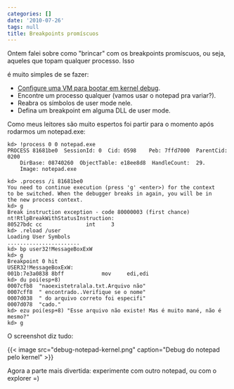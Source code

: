 ```yaml
---
categories: []
date: '2010-07-26'
tags: null
title: Breakpoints promíscuos
---
```


Ontem falei sobre como "brincar" com os breakpoints promíscuos, ou seja, aqueles que topam qualquer processo. Isso

é muito simples de se fazer:

- [Configure uma VM para bootar em kernel debug](http://driverentry.com.br/blog/?p=433).
- Encontre um processo qualquer (vamos usar o notepad pra variar?).
- Reabra os símbolos de user mode nele.
- Defina um breakpoint em alguma DLL de user mode.

Como meus leitores são muito espertos foi partir para o momento após rodarmos um notepad.exe:

    
    kd> !process 0 0 notepad.exe
    PROCESS 81681be0  SessionId: 0  Cid: 0598    Peb: 7ffd7000  ParentCid: 0200
        DirBase: 08740260  ObjectTable: e18ee8d8  HandleCount:  29.
        Image: notepad.exe
    
    kd> .process /i 81681be0
    You need to continue execution (press 'g' <enter>) for the context
    to be switched. When the debugger breaks in again, you will be in
    the new process context.
    kd> g
    Break instruction exception - code 80000003 (first chance)
    nt!RtlpBreakWithStatusInstruction:
    80527bdc cc              int     3
    kd> .reload /user
    Loading User Symbols
    .......................
    kd> bp user32!MessageBoxExW
    kd> g
    Breakpoint 0 hit
    USER32!MessageBoxExW:
    001b:7e3a0838 8bff            mov     edi,edi
    kd> du poi(esp+8)
    0007cfb8  "naoexistetralala.txt.Arquivo não"
    0007cff8  " encontrado..Verifique se o nome"
    0007d038  " do arquivo correto foi especifi"
    0007d078  "cado."
    kd> ezu poi(esp+8) "Esse arquivo não existe! Mas é muito mané, não é mesmo?"
    kd> g

O screenshot diz tudo:

{{< image src="debug-notepad-kernel.png" caption="Debug do notepad pelo kernel" >}}

Agora a parte mais divertida: experimente com outro notepad, ou com o explorer =)